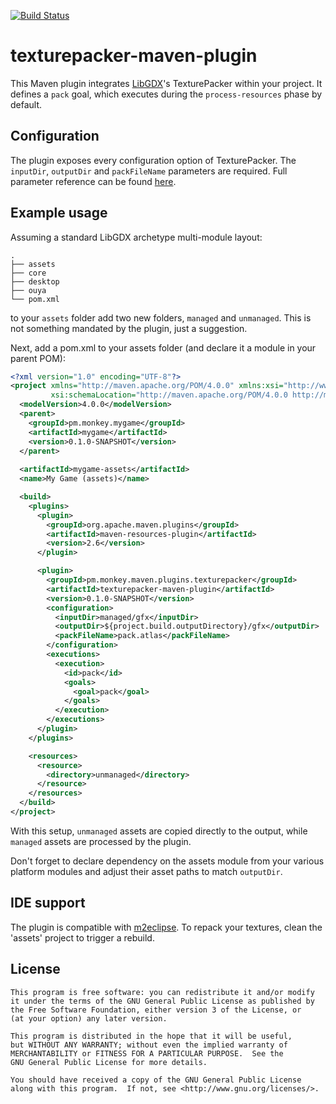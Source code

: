 [![Build Status](https://monkeybymonkey.ci.cloudbees.com/buildStatus/icon?job=texturepacker-maven-plugin)](https://monkeybymonkey.ci.cloudbees.com/job/texturepacker-maven-plugin/)

# texturepacker-maven-plugin

This Maven plugin integrates [LibGDX](http://libgdx.badlogicgames.com)'s TexturePacker within your project. It defines a `pack` goal, which executes during the `process-resources` phase by default.

## Configuration

The plugin exposes every configuration option of TexturePacker. The `inputDir`, `outputDir` and `packFileName` parameters are required. Full parameter reference can be found [here](http://monkeybymonkey.org/texturepacker-maven-plugin/pack-mojo.html).

## Example usage

Assuming a standard LibGDX archetype multi-module layout:

    .
    ├── assets
    ├── core
    ├── desktop
    ├── ouya
    └── pom.xml

to your `assets` folder add two new folders, `managed` and `unmanaged`. This is not something mandated by the plugin, just a suggestion. 

Next, add a pom.xml to your assets folder (and declare it a module in your parent POM):

``` xml
<?xml version="1.0" encoding="UTF-8"?>
<project xmlns="http://maven.apache.org/POM/4.0.0" xmlns:xsi="http://www.w3.org/2001/XMLSchema-instance"
         xsi:schemaLocation="http://maven.apache.org/POM/4.0.0 http://maven.apache.org/maven-v4_0_0.xsd">
  <modelVersion>4.0.0</modelVersion>
  <parent>
    <groupId>pm.monkey.mygame</groupId>
    <artifactId>mygame</artifactId>
    <version>0.1.0-SNAPSHOT</version>
  </parent>
 
  <artifactId>mygame-assets</artifactId>
  <name>My Game (assets)</name>

  <build>
    <plugins>
      <plugin>
        <groupId>org.apache.maven.plugins</groupId>
        <artifactId>maven-resources-plugin</artifactId>
        <version>2.6</version>
      </plugin>

      <plugin>
        <groupId>pm.monkey.maven.plugins.texturepacker</groupId>
        <artifactId>texturepacker-maven-plugin</artifactId>
        <version>0.1.0-SNAPSHOT</version>
        <configuration>
          <inputDir>managed/gfx</inputDir>
          <outputDir>${project.build.outputDirectory}/gfx</outputDir>
          <packFileName>pack.atlas</packFileName>
        </configuration>
        <executions>
          <execution>
            <id>pack</id>
            <goals>
              <goal>pack</goal>
            </goals>
          </execution>
        </executions>
      </plugin>
    </plugins>

    <resources>
      <resource>
        <directory>unmanaged</directory>
      </resource>
    </resources>
  </build>
</project>
```

With this setup, `unmanaged` assets are copied directly to the output, while `managed` assets are processed by the plugin.

Don't forget to declare dependency on the assets module from your various platform modules and adjust their asset paths to match `outputDir`.

## IDE support

The plugin is compatible with [m2eclipse](http://eclipse.org/m2e/). To repack your textures, clean the 'assets' project to trigger a rebuild.

## License

    This program is free software: you can redistribute it and/or modify
    it under the terms of the GNU General Public License as published by
    the Free Software Foundation, either version 3 of the License, or
    (at your option) any later version.

    This program is distributed in the hope that it will be useful,
    but WITHOUT ANY WARRANTY; without even the implied warranty of
    MERCHANTABILITY or FITNESS FOR A PARTICULAR PURPOSE.  See the
    GNU General Public License for more details.

    You should have received a copy of the GNU General Public License
    along with this program.  If not, see <http://www.gnu.org/licenses/>.